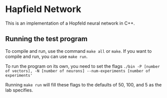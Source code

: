# Hapfield Network
This is an implementation of a Hopfeld neural network in C++.

## Running the test program
To compile and run, use the command `make all` or `make`. If you want to compile and run, you can use `make run`.

To run the program on its own, you need to set the flags `./bin -P [number of vectors], -N [number of neurons] --num-experiments [number of experiments'`

Running `make run` will fill these flags to the defaults of 50, 100, and 5 as the lab specifies. 

